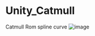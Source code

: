 # Unity_Catmull
Catmull Rom spline curve
![image](https://github.com/krituP/Unity_Catmull/assets/97763425/b51790dd-b881-42e7-8b11-81c34056dbb4)
